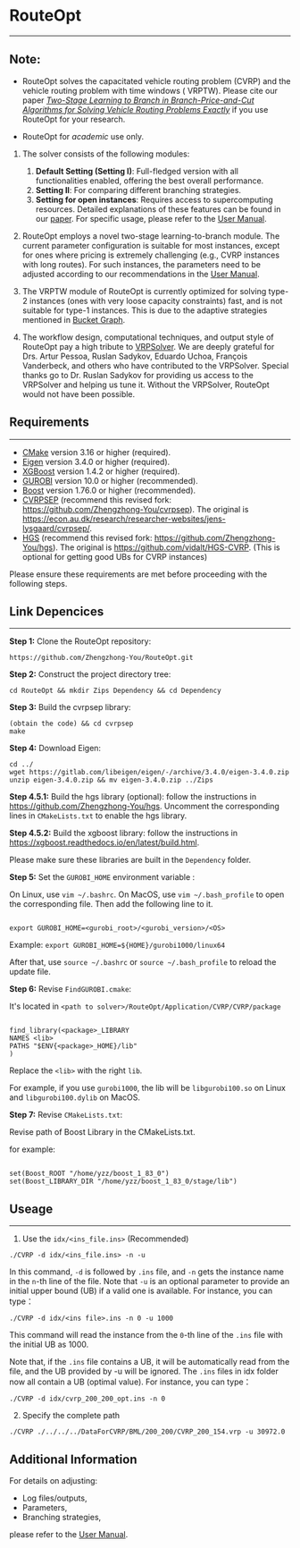 # RouteOpt

---

## Note:

- RouteOpt solves the capacitated vehicle routing problem (CVRP) and the vehicle routing problem with time windows (
  VRPTW). Please cite our paper [_Two-Stage Learning to Branch in Branch-Price-and-Cut
  Algorithms for Solving Vehicle Routing Problems
  Exactly_](https://www.researchgate.net/publication/374553305_Two-Stage_Learning_to_Branch_in_Branch-Price-and-Cut_Algorithms_for_Solving_Vehicle_Routing_Problems_Exactly)
  if you use RouteOpt for your research.

- RouteOpt for *academic* use only.

1. The solver consists of the following modules:
    1. **Default Setting (Setting I)**: Full-fledged version with all functionalities enabled, offering the best overall
       performance.
    2. **Setting II**: For comparing different branching strategies.
    3. **Setting for open instances**: Requires access to supercomputing resources. Detailed explanations of these
       features can be found in
       our [paper](https://www.researchgate.net/publication/374553305_Two-Stage_Learning_to_Branch_in_Branch-Price-and-Cut_Algorithms_for_Solving_Vehicle_Routing_Problems_Exactly).
       For specific usage, please refer to the [User Manual](https://github.com/Zhengzhong-You/RouteOpt-usermanual).

2. RouteOpt employs a novel two-stage learning-to-branch module. The current parameter configuration is suitable for
   most instances, except for ones where pricing is extremely challenging (e.g., CVRP instances with long routes). For
   such instances, the parameters need to be adjusted according to our recommendations in
   the [User Manual](https://github.com/Zhengzhong-You/RouteOpt-usermanual).

3. The VRPTW module of RouteOpt is currently optimized for solving type-2 instances (ones with very loose capacity
   constraints) fast, and is not suitable for type-1 instances. This is due to the adaptive strategies mentioned
   in [Bucket Graph](https://pubsonline.informs.org/doi/abs/10.1287/trsc.2020.0985).

4. The workflow design, computational techniques, and output style of RouteOpt pay a high tribute
   to [VRPSolver](https://vrpsolver.math.u-bordeaux.fr/). We are deeply grateful for Drs. Artur Pessoa, Ruslan Sadykov,
   Eduardo Uchoa, François Vanderbeck, and others who have contributed to the VRPSolver. Special thanks go to Dr. Ruslan
   Sadykov for providing us access to the VRPSolver and helping us tune it. Without the VRPSolver, RouteOpt would not
   have been possible.

## Requirements

---

- [CMake](https://cmake.org/download/) version 3.16 or higher (required).
- [Eigen](https://eigen.tuxfamily.org/index.php?title=Main_Page) version 3.4.0 or higher (required).
- [XGBoost](https://xgboost.readthedocs.io/en/latest/build.html) version 1.4.2 or higher (required).
- [GUROBI](https://www.gurobi.com/downloads/gurobi-software/) version 10.0 or higher (recommended).
- [Boost](https://www.boost.org/users/download/) version 1.76.0 or higher (recommended).
- [CVRPSEP](https://github.com/Zhengzhong-You/cvrpsep) (recommend this revised
  fork: https://github.com/Zhengzhong-You/cvrpsep). The original
  is https://econ.au.dk/research/researcher-websites/jens-lysgaard/cvrpsep/.
- [HGS](https://github.com/Zhengzhong-You/hgs) (recommend this revised fork: https://github.com/Zhengzhong-You/hgs). The
  original is https://github.com/vidalt/HGS-CVRP. (This is optional for getting good UBs for CVRP instances)

Please ensure these requirements are met before proceeding with the following steps.

## Link Depencices

---

**Step 1:** Clone the RouteOpt repository:

```
https://github.com/Zhengzhong-You/RouteOpt.git
```

**Step 2:** Construct the project directory tree:

```
cd RouteOpt && mkdir Zips Dependency && cd Dependency
```

**Step 3:** Build the cvrpsep library:

```
(obtain the code) && cd cvrpsep
make
```

**Step 4:** Download Eigen:

```
cd ../
wget https://gitlab.com/libeigen/eigen/-/archive/3.4.0/eigen-3.4.0.zip
unzip eigen-3.4.0.zip && mv eigen-3.4.0.zip ../Zips
```

**Step 4.5.1:** Build the hgs library (optional): follow the instructions in https://github.com/Zhengzhong-You/hgs.
Uncomment the corresponding lines in `CMakeLists.txt` to enable the hgs library.

**Step 4.5.2:** Build the xgboost library: follow the instructions
in https://xgboost.readthedocs.io/en/latest/build.html.

Please make sure these libraries are built in the `Dependency` folder.

**Step 5:** Set the `GUROBI_HOME` environment variable :

On Linux, use `vim ~/.bashrc`. On MacOS, use `vim ~/.bash_profile` to open the corresponding file. Then add the
following line to it.

```

export GUROBI_HOME=<gurobi_root>/<gurobi_version>/<OS>

```

Example: `export GUROBI_HOME=${HOME}/gurobi1000/linux64`

After that, use `source ~/.bashrc`
or `source ~/.bash_profile` to reload the update file.

**Step 6:** Revise `FindGUROBI.cmake`:

It's located in `<path to solver>/RouteOpt/Application/CVRP/CVRP/package`

```

find_library(<package>_LIBRARY
NAMES <lib>
PATHS "$ENV{<package>_HOME}/lib"
)

```

Replace the `<lib>` with the right `lib`.

For example, if you use `gurobi1000`, the lib will be `libgurobi100.so` on Linux and `libgurobi100.dylib` on MacOS.

**Step 7:** Revise `CMakeLists.txt`:

Revise path of Boost Library in the CMakeLists.txt.

for example:

```

set(Boost_ROOT "/home/yzz/boost_1_83_0")
set(Boost_LIBRARY_DIR "/home/yzz/boost_1_83_0/stage/lib")

```

## Useage

---

1. Use the `idx/<ins_file.ins>` (Recommended)

```
./CVRP -d idx/<ins_file.ins> -n -u
```

In this command, `-d` is followed by `.ins` file, and `-n` gets the instance name in the `n`-th line of
the file. Note that `-u` is an optional parameter to provide an initial upper bound (UB) if a valid one is available.
For instance, you can type：

```
./CVRP -d idx/<ins file>.ins -n 0 -u 1000
```

This command will read the instance from the `0`-th line of the `.ins` file with the initial UB as 1000.

Note that, if the `.ins` file contains a UB, it will be automatically read from the file, and the UB provided by -u will
be ignored. The `.ins` files in idx folder now all contain a UB (optimal value). For instance, you can type：

```
./CVRP -d idx/cvrp_200_200_opt.ins -n 0
```

2. Specify the complete path

```
./CVRP ./../../../DataForCVRP/BML/200_200/CVRP_200_154.vrp -u 30972.0
```

## Additional Information

For details on adjusting:

- Log files/outputs,
- Parameters,
- Branching strategies,

please refer to the [User Manual](https://github.com/Zhengzhong-You/RouteOpt-usermanual).
